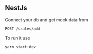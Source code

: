 ## NestJs

Connect your db and get mock data from

```sh
POST /crates/add
```

To run it use

```sh
yarn start:dev
```

